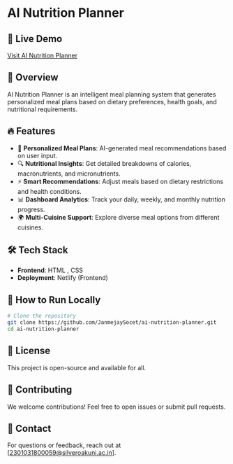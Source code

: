 # AI Nutrition Planner

## 🚀 Live Demo
[Visit AI Nutrition Planner](https://janmejay.tech/)

## 📌 Overview
AI Nutrition Planner is an intelligent meal planning system that generates personalized meal plans based on dietary preferences, health goals, and nutritional requirements.

## 🔥 Features
- 🥗 **Personalized Meal Plans**: AI-generated meal recommendations based on user input.
- 🔍 **Nutritional Insights**: Get detailed breakdowns of calories, macronutrients, and micronutrients.
- ⚡ **Smart Recommendations**: Adjust meals based on dietary restrictions and health conditions.
- 📊 **Dashboard Analytics**: Track your daily, weekly, and monthly nutrition progress.
- 🌍 **Multi-Cuisine Support**: Explore diverse meal options from different cuisines.

## 🛠️ Tech Stack
- **Frontend**: HTML ,  CSS
- **Deployment**: Netlify (Frontend)

## 🎯 How to Run Locally
```sh
# Clone the repository
git clone https://github.com/JanmejaySocet/ai-nutrition-planner.git
cd ai-nutrition-planner

```

## 📜 License
This project is open-source and available for all.

## 🤝 Contributing
We welcome contributions! Feel free to open issues or submit pull requests.

## 📧 Contact
For questions or feedback, reach out at [2301031800059@silveroakuni.ac.in].

